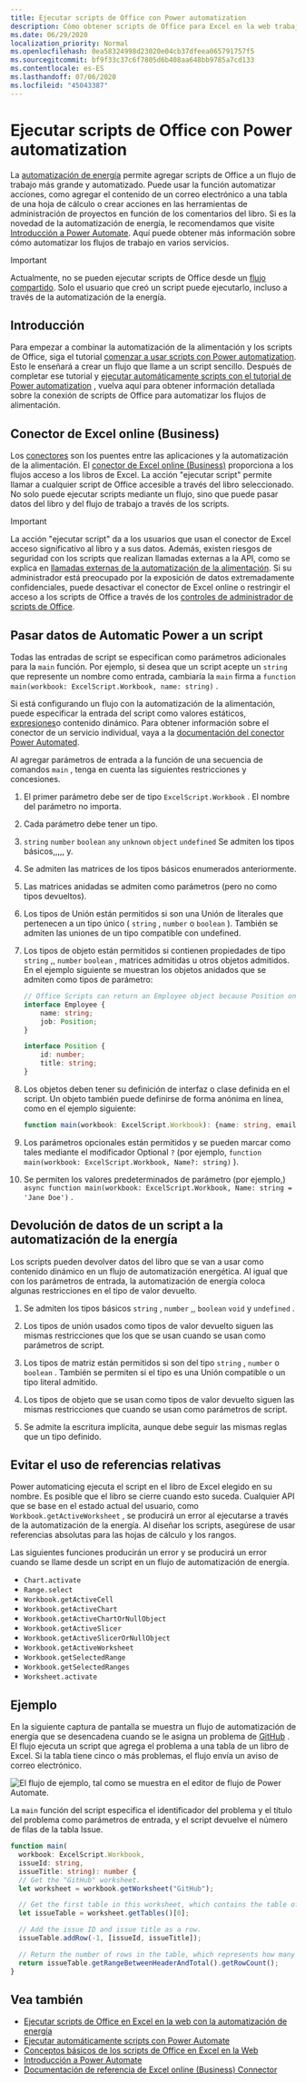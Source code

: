```yaml
---
title: Ejecutar scripts de Office con Power automatization
description: Cómo obtener scripts de Office para Excel en la web trabajar con un flujo de trabajo de Power automatization.
ms.date: 06/29/2020
localization_priority: Normal
ms.openlocfilehash: 0ea58324998d23020e04cb37dfeea065791757f5
ms.sourcegitcommit: bf9f33c37c6f7805d6b408aa648bb9785a7cd133
ms.contentlocale: es-ES
ms.lasthandoff: 07/06/2020
ms.locfileid: "45043387"
---
```

# <a name="run-office-scripts-with-power-automate"></a>Ejecutar scripts de Office con Power automatization

La [automatización de energía](https://flow.microsoft.com) permite agregar scripts de Office a un flujo de trabajo más grande y automatizado. Puede usar la función automatizar acciones, como agregar el contenido de un correo electrónico a una tabla de una hoja de cálculo o crear acciones en las herramientas de administración de proyectos en función de los comentarios del libro. Si es la novedad de la automatización de energía, le recomendamos que visite [Introducción a Power Automate](/power-automate/getting-started). Aquí puede obtener más información sobre cómo automatizar los flujos de trabajo en varios servicios.

> [!IMPORTANT]
> Actualmente, no se pueden ejecutar scripts de Office desde un [flujo compartido](/power-automate/share-buttons). Solo el usuario que creó un script puede ejecutarlo, incluso a través de la automatización de la energía.

## <a name="getting-started"></a>Introducción

Para empezar a combinar la automatización de la alimentación y los scripts de Office, siga el tutorial [comenzar a usar scripts con Power automatization](../tutorials/excel-power-automate-manual.md). Esto le enseñará a crear un flujo que llame a un script sencillo. Después de completar ese tutorial y [ejecutar automáticamente scripts con el tutorial de Power automatization](../tutorials/excel-power-automate-trigger.md) , vuelva aquí para obtener información detallada sobre la conexión de scripts de Office para automatizar los flujos de alimentación.

## <a name="excel-online-business-connector"></a>Conector de Excel online (Business)

Los [conectores](/connectors/connectors) son los puentes entre las aplicaciones y la automatización de la alimentación. El [conector de Excel online (Business)](/connectors/excelonlinebusiness) proporciona a los flujos acceso a los libros de Excel. La acción "ejecutar script" permite llamar a cualquier script de Office accesible a través del libro seleccionado. No solo puede ejecutar scripts mediante un flujo, sino que puede pasar datos del libro y del flujo de trabajo a través de los scripts.

> [!IMPORTANT]
> La acción "ejecutar script" da a los usuarios que usan el conector de Excel acceso significativo al libro y a sus datos. Además, existen riesgos de seguridad con los scripts que realizan llamadas externas a la API, como se explica en [llamadas externas de la automatización de la alimentación](external-calls.md). Si su administrador está preocupado por la exposición de datos extremadamente confidenciales, puede desactivar el conector de Excel online o restringir el acceso a los scripts de Office a través de los [controles de administrador de scripts de Office](https://support.microsoft.com/office/19d3c51a-6ca2-40ab-978d-60fa49554dcf).

## <a name="passing-data-from-power-automate-into-a-script"></a>Pasar datos de Automatic Power a un script

Todas las entradas de script se especifican como parámetros adicionales para la `main` función. Por ejemplo, si desea que un script acepte un `string` que represente un nombre como entrada, cambiaría la `main` firma a `function main(workbook: ExcelScript.Workbook, name: string)` .

Si está configurando un flujo con la automatización de la alimentación, puede especificar la entrada del script como valores estáticos, [expresiones](/power-automate/use-expressions-in-conditions)o contenido dinámico. Para obtener información sobre el conector de un servicio individual, vaya a la [documentación del conector Power Automated](/connectors/).

Al agregar parámetros de entrada a la función de una secuencia de comandos `main` , tenga en cuenta las siguientes restricciones y concesiones.

1. El primer parámetro debe ser de tipo `ExcelScript.Workbook` . El nombre del parámetro no importa.

2. Cada parámetro debe tener un tipo.

3. `string` `number` `boolean` `any` `unknown` `object` `undefined` Se admiten los tipos básicos,,,,, y.

4. Se admiten las matrices de los tipos básicos enumerados anteriormente.

5. Las matrices anidadas se admiten como parámetros (pero no como tipos devueltos).

6. Los tipos de Unión están permitidos si son una Unión de literales que pertenecen a un tipo único ( `string` , `number` o `boolean` ). También se admiten las uniones de un tipo compatible con undefined.

7. Los tipos de objeto están permitidos si contienen propiedades de tipo `string` ,, `number` `boolean` , matrices admitidas u otros objetos admitidos. En el ejemplo siguiente se muestran los objetos anidados que se admiten como tipos de parámetro:

    ```TypeScript
    // Office Scripts can return an Employee object because Position only contains strings and numbers.
    interface Employee {
        name: string;
        job: Position;
    }

    interface Position {
        id: number;
        title: string;
    }
    ```

8. Los objetos deben tener su definición de interfaz o clase definida en el script. Un objeto también puede definirse de forma anónima en línea, como en el ejemplo siguiente:

    ```TypeScript
    function main(workbook: ExcelScript.Workbook): {name: string, email: string}
    ```

9. Los parámetros opcionales están permitidos y se pueden marcar como tales mediante el modificador Optional `?` (por ejemplo, `function main(workbook: ExcelScript.Workbook, Name?: string)` ).

10. Se permiten los valores predeterminados de parámetro (por ejemplo,) `async function main(workbook: ExcelScript.Workbook, Name: string = 'Jane Doe')` .

## <a name="returning-data-from-a-script-back-to-power-automate"></a>Devolución de datos de un script a la automatización de la energía

Los scripts pueden devolver datos del libro que se van a usar como contenido dinámico en un flujo de automatización energética. Al igual que con los parámetros de entrada, la automatización de energía coloca algunas restricciones en el tipo de valor devuelto.

1. Se admiten los tipos básicos `string` , `number` ,, `boolean` `void` y `undefined` .

2. Los tipos de unión usados como tipos de valor devuelto siguen las mismas restricciones que los que se usan cuando se usan como parámetros de script.

3. Los tipos de matriz están permitidos si son del tipo `string` , `number` o `boolean` . También se permiten si el tipo es una Unión compatible o un tipo literal admitido.

4. Los tipos de objeto que se usan como tipos de valor devuelto siguen las mismas restricciones que cuando se usan como parámetros de script.

5. Se admite la escritura implícita, aunque debe seguir las mismas reglas que un tipo definido.

## <a name="avoid-using-relative-references"></a>Evitar el uso de referencias relativas

Power automaticing ejecuta el script en el libro de Excel elegido en su nombre. Es posible que el libro se cierre cuando esto suceda. Cualquier API que se base en el estado actual del usuario, como `Workbook.getActiveWorksheet` , se producirá un error al ejecutarse a través de la automatización de la energía. Al diseñar los scripts, asegúrese de usar referencias absolutas para las hojas de cálculo y los rangos.

Las siguientes funciones producirán un error y se producirá un error cuando se llame desde un script en un flujo de automatización de energía.

- `Chart.activate`
- `Range.select`
- `Workbook.getActiveCell`
- `Workbook.getActiveChart`
- `Workbook.getActiveChartOrNullObject`
- `Workbook.getActiveSlicer`
- `Workbook.getActiveSlicerOrNullObject`
- `Workbook.getActiveWorksheet`
- `Workbook.getSelectedRange`
- `Workbook.getSelectedRanges`
- `Worksheet.activate`

## <a name="example"></a>Ejemplo

En la siguiente captura de pantalla se muestra un flujo de automatización de energía que se desencadena cuando se le asigna un problema de [GitHub](https://github.com/) . El flujo ejecuta un script que agrega el problema a una tabla de un libro de Excel. Si la tabla tiene cinco o más problemas, el flujo envía un aviso de correo electrónico.

![El flujo de ejemplo, tal como se muestra en el editor de flujo de Power Automate.](../images/power-automate-parameter-return-sample.png)

La `main` función del script especifica el identificador del problema y el título del problema como parámetros de entrada, y el script devuelve el número de filas de la tabla Issue.

```TypeScript
function main(
  workbook: ExcelScript.Workbook,
  issueId: string,
  issueTitle: string): number {
  // Get the "GitHub" worksheet.
  let worksheet = workbook.getWorksheet("GitHub");

  // Get the first table in this worksheet, which contains the table of GitHub issues.
  let issueTable = worksheet.getTables()[0];

  // Add the issue ID and issue title as a row.
  issueTable.addRow(-1, [issueId, issueTitle]);

  // Return the number of rows in the table, which represents how many issues are assigned to this user.
  return issueTable.getRangeBetweenHeaderAndTotal().getRowCount();
}
```

## <a name="see-also"></a>Vea también

- [Ejecutar scripts de Office en Excel en la web con la automatización de energía](../tutorials/excel-power-automate-manual.md)
- [Ejecutar automáticamente scripts con Power Automate](../tutorials/excel-power-automate-trigger.md)
- [Conceptos básicos de los scripts de Office en Excel en la Web](scripting-fundamentals.md)
- [Introducción a Power Automate](/power-automate/getting-started)
- [Documentación de referencia de Excel online (Business) Connector](/connectors/excelonlinebusiness/)
